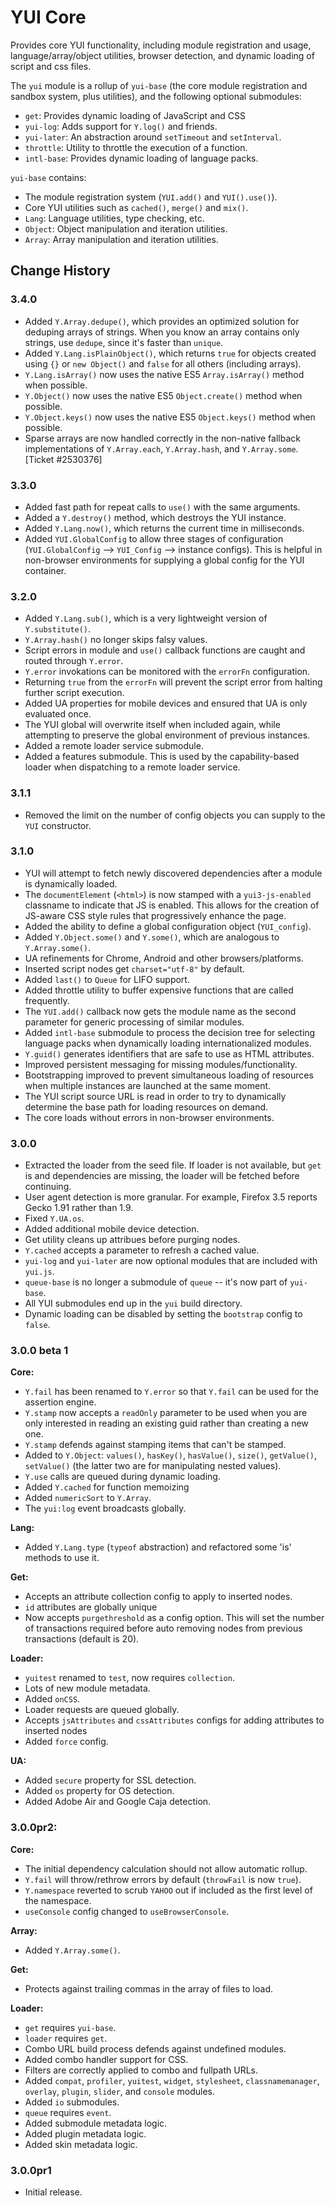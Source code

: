 YUI Core
========

Provides core YUI functionality, including module registration and usage,
language/array/object utilities, browser detection, and dynamic loading of
script and css files.

The `yui` module is a rollup of `yui-base` (the core module registration and
sandbox system, plus utilities), and the following optional submodules:

  * `get`: Provides dynamic loading of JavaScript and CSS
  * `yui-log`: Adds support for `Y.log()` and friends.
  * `yui-later`: An abstraction around `setTimeout` and `setInterval`.
  * `throttle`: Utility to throttle the execution of a function.
  * `intl-base`: Provides dynamic loading of language packs.

`yui-base` contains:

  * The module registration system (`YUI.add()` and `YUI().use()`).
  * Core YUI utilities such as `cached()`, `merge()` and `mix()`.
  * `Lang`: Language utilities, type checking, etc.
  * `Object`: Object manipulation and iteration utilities.
  * `Array`: Array manipulation and iteration utilities.


Change History
--------------

### 3.4.0

* Added `Y.Array.dedupe()`, which provides an optimized solution for deduping
  arrays of strings. When you know an array contains only strings, use `dedupe`,
  since it's faster than `unique`.
* Added `Y.Lang.isPlainObject()`, which returns `true` for objects created using
  `{}` or `new Object()` and `false` for all others (including arrays).
* `Y.Lang.isArray()` now uses the native ES5 `Array.isArray()` method when
  possible.
* `Y.Object()` now uses the native ES5 `Object.create()` method when possible.
* `Y.Object.keys()` now uses the native ES5 `Object.keys()` method when
  possible.
* Sparse arrays are now handled correctly in the non-native fallback
  implementations of `Y.Array.each`, `Y.Array.hash`, and `Y.Array.some`.
  [Ticket #2530376]


### 3.3.0

* Added fast path for repeat calls to `use()` with the same arguments.
* Added a `Y.destroy()` method, which destroys the YUI instance.
* Added `Y.Lang.now()`, which returns the current time in milliseconds.
* Added `YUI.GlobalConfig` to allow three stages of configuration
  (`YUI.GlobalConfig` --> `YUI_Config` --> instance configs). This is helpful in
  non-browser environments for supplying a global config for the YUI container.


### 3.2.0

* Added `Y.Lang.sub()`, which is a very lightweight version of `Y.substitute()`.
* `Y.Array.hash()` no longer skips falsy values.
* Script errors in module and `use()` callback functions are caught and routed
  through `Y.error`.
* `Y.error` invokations can be monitored with the `errorFn` configuration.
* Returning `true` from the `errorFn` will prevent the script error from halting
  further script execution.
* Added UA properties for mobile devices and ensured that UA is only evaluated
  once.
* The YUI global will overwrite itself when included again, while attempting to
  preserve the global environment of previous instances.
* Added a remote loader service submodule.
* Added a features submodule.  This is used by the capability-based loader
  when dispatching to a remote loader service.


### 3.1.1

* Removed the limit on the number of config objects you can supply to the
  `YUI` constructor.


### 3.1.0

* YUI will attempt to fetch newly discovered dependencies after a module is
  dynamically loaded.
* The `documentElement` (`<html>`) is now stamped with a `yui3-js-enabled`
  classname to indicate that JS is enabled. This allows for the creation of
  JS-aware CSS style rules that progressively enhance the page.
* Added the ability to define a global configuration object (`YUI_config`).
* Added `Y.Object.some()` and `Y.some()`, which are analogous to
  `Y.Array.some()`.
* UA refinements for Chrome, Android and other browsers/platforms.
* Inserted script nodes get `charset="utf-8"` by default.
* Added `last()` to `Queue` for LIFO support.
* Added throttle utility to buffer expensive functions that are called
  frequently.
* The `YUI.add()` callback now gets the module name as the second parameter for
  generic processing of similar modules.
* Added `intl-base` submodule to process the decision tree for selecting
  language packs when dynamically loading internationalized modules.
* `Y.guid()` generates identifiers that are safe to use as HTML attributes.
* Improved persistent messaging for missing modules/functionality.
* Bootstrapping improved to prevent simultaneous loading of resources when
  multiple instances are launched at the same moment.
* The YUI script source URL is read in order to try to dynamically determine the
  base path for loading resources on demand.
* The core loads without errors in non-browser environments.


### 3.0.0

* Extracted the loader from the seed file. If loader is not available, but `get`
  is and dependencies are missing, the loader will be fetched before continuing.
* User agent detection is more granular. For example, Firefox 3.5 reports Gecko
  1.91 rather than 1.9.
* Fixed `Y.UA.os`.
* Added additional mobile device detection.
* Get utility cleans up attribues before purging nodes.
* `Y.cached` accepts a parameter to refresh a cached value.
* `yui-log` and `yui-later` are now optional modules that are included with
  `yui.js`.
* `queue-base` is no longer a submodule of `queue` -- it's now part of
  `yui-base`.
* All YUI submodules end up in the `yui` build directory.
* Dynamic loading can be disabled by setting the `bootstrap` config to `false`.


### 3.0.0 beta 1

**Core:**

* `Y.fail` has been renamed to `Y.error` so that `Y.fail` can be used for the
  assertion engine.
* `Y.stamp` now accepts a `readOnly` parameter to be used when you are only
  interested in reading an existing guid rather than creating a new one.
* `Y.stamp` defends against stamping items that can't be stamped.
* Added to `Y.Object`: `values()`, `hasKey()`, `hasValue()`, `size()`,
  `getValue()`, `setValue()` (the latter two are for manipulating nested
  values).
* `Y.use` calls are queued during dynamic loading.
* Added `Y.cached` for function memoizing
* Added `numericSort` to `Y.Array`.
* The `yui:log` event broadcasts globally.

**Lang:**

* Added `Y.Lang.type` (`typeof` abstraction) and refactored some 'is' methods to
  use it.

**Get:**

* Accepts an attribute collection config to apply to inserted nodes.
* `id` attributes are globally unique
* Now accepts `purgethreshold` as a config option. This will set the number of
  transactions required before auto removing nodes from previous transactions
  (default is 20).

**Loader:**

* `yuitest` renamed to `test`, now requires `collection`.
* Lots of new module metadata.
* Added `onCSS`.
* Loader requests are queued globally.
* Accepts `jsAttributes` and `cssAttributes` configs for adding attributes to
  inserted nodes
* Added `force` config.

**UA:**

* Added `secure` property for SSL detection.
* Added `os` property for OS detection.
* Added Adobe Air and Google Caja detection.


### 3.0.0pr2:

**Core:**

* The initial dependency calculation should not allow automatic rollup.
* `Y.fail` will throw/rethrow errors by default (`throwFail` is now `true`).
* `Y.namespace` reverted to scrub `YAHOO` out if included as the first level of
  the namespace.
* `useConsole` config changed to `useBrowserConsole`.

**Array:**

* Added `Y.Array.some()`.

**Get:**

* Protects against trailing commas in the array of files to load.

**Loader:**

* `get` requires `yui-base`.
* `loader` requires `get`.
* Combo URL build process defends against undefined modules.
* Added combo handler support for CSS.
* Filters are correctly applied to combo and fullpath URLs.
* Added `compat`, `profiler`, `yuitest`, `widget`, `stylesheet`,
  `classnamemanager`, `overlay`, `plugin`, `slider`, and `console` modules.
* Added `io` submodules.
* `queue` requires `event`.
* Added submodule metadata logic.
* Added plugin metadata logic.
* Added skin metadata logic.


### 3.0.0pr1

* Initial release.

